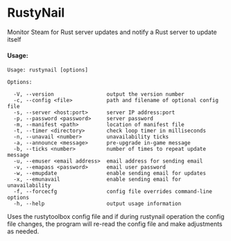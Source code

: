 # RustyNail

Monitor Steam for Rust server updates and notify a Rust server to update itself

#### Usage:

```
Usage: rustynail [options]

Options:

  -V, --version                 output the version number
  -c, --config <file>           path and filename of optional config file
  -s, --server <host:port>      server IP address:port
  -p, --password <password>     server password
  -m, --manifest <path>         location of manifest file
  -t, --timer <directory>       check loop timer in milliseconds
  -n, --unavail <number>        unavailability ticks
  -a, --announce <message>      pre-upgrade in-game message
  -b, --ticks <number>          number of times to repeat update message
  -u, --emuser <email address>  email address for sending email
  -v, --emapass <password>      email user password
  -w, --emupdate                enable sending email for updates
  -x, --emunavail               enable sending email for unavailability
  -f, --forcecfg                config file overrides command-line options
  -h, --help                    output usage information
```

Uses the rustytoolbox config file and if during rustynail operation the config file changes, the program will re-read the config file and make adjustments as needed.
